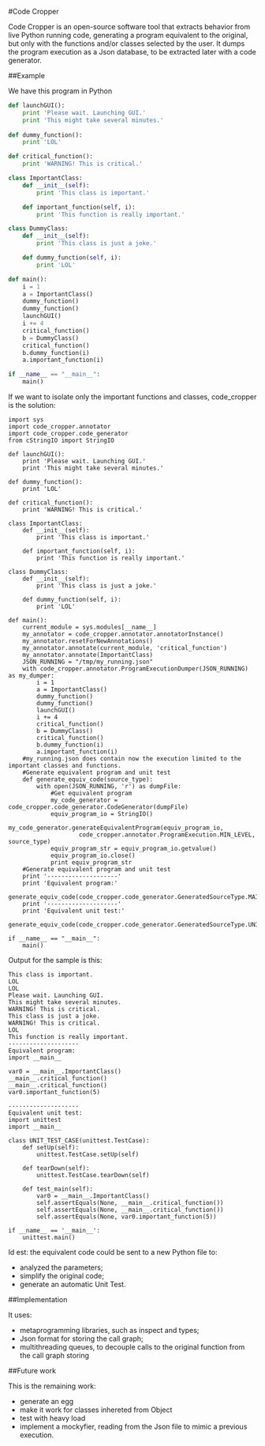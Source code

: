#Code Cropper

Code Cropper is an open-source software tool that extracts behavior from live Python running code, generating a program equivalent to the original, but only with the functions and/or classes selected by the user. It dumps the program execution as a Json database, to be extracted later with a code generator.

##Example

We have this program in Python

```python
def launchGUI():
    print 'Please wait. Launching GUI.'
    print 'This might take several minutes.'
    
def dummy_function():
    print 'LOL'

def critical_function():
    print 'WARNING! This is critical.'

class ImportantClass:
    def __init__(self):
        print 'This class is important.'

    def important_function(self, i):
        print 'This function is really important.'

class DummyClass:
    def __init__(self):
        print 'This class is just a joke.'

    def dummy_function(self, i):
        print 'LOL'

def main():
    i = 1
    a = ImportantClass()
    dummy_function()
    dummy_function()
    launchGUI()
    i += 4
    critical_function()
    b = DummyClass()
    critical_function()
    b.dummy_function(i)
    a.important_function(i)

if __name__ == "__main__":
    main()
```

If we want to isolate only the important functions and classes, code_cropper is the solution:

```
import sys
import code_cropper.annotator
import code_cropper.code_generator
from cStringIO import StringIO

def launchGUI():
    print 'Please wait. Launching GUI.'
    print 'This might take several minutes.'
    
def dummy_function():
    print 'LOL'

def critical_function():
    print 'WARNING! This is critical.'

class ImportantClass:
    def __init__(self):
        print 'This class is important.'

    def important_function(self, i):
        print 'This function is really important.'

class DummyClass:
    def __init__(self):
        print 'This class is just a joke.'

    def dummy_function(self, i):
        print 'LOL'

def main():
    current_module = sys.modules[__name__]
    my_annotator = code_cropper.annotator.annotatorInstance()
    my_annotator.resetForNewAnnotations()
    my_annotator.annotate(current_module, 'critical_function')
    my_annotator.annotate(ImportantClass)
    JSON_RUNNING = "/tmp/my_running.json"
    with code_cropper.annotator.ProgramExecutionDumper(JSON_RUNNING) as my_dumper:
        i = 1
        a = ImportantClass()
        dummy_function()
        dummy_function()
        launchGUI()
        i += 4
        critical_function()
        b = DummyClass()
        critical_function()
        b.dummy_function(i)
        a.important_function(i)
    #my_running.json does contain now the execution limited to the important classes and functions.
    #Generate equivalent program and unit test
    def generate_equiv_code(source_type):
        with open(JSON_RUNNING, 'r') as dumpFile:
            #Get equivalent program
            my_code_generator = code_cropper.code_generator.CodeGenerator(dumpFile)
            equiv_program_io = StringIO()
            my_code_generator.generateEquivalentProgram(equiv_program_io,
                    code_cropper.annotator.ProgramExecution.MIN_LEVEL, source_type)
            equiv_program_str = equiv_program_io.getvalue()
            equiv_program_io.close()
            print equiv_program_str
    #Generate equivalent program and unit test
    print '--------------------'
    print 'Equivalent program:'
    generate_equiv_code(code_cropper.code_generator.GeneratedSourceType.MAIN_FILE)
    print '--------------------'
    print 'Equivalent unit test:'
    generate_equiv_code(code_cropper.code_generator.GeneratedSourceType.UNIT_TEST)

if __name__ == "__main__":
    main()
```

Output for the sample is this:

```
This class is important.
LOL
LOL
Please wait. Launching GUI.
This might take several minutes.
WARNING! This is critical.
This class is just a joke.
WARNING! This is critical.
LOL
This function is really important.
--------------------
Equivalent program:
import __main__

var0 = __main__.ImportantClass()
__main__.critical_function()
__main__.critical_function()
var0.important_function(5)

--------------------
Equivalent unit test:
import unittest
import __main__

class UNIT_TEST_CASE(unittest.TestCase):
    def setUp(self):
        unittest.TestCase.setUp(self)

    def tearDown(self):
        unittest.TestCase.tearDown(self)

    def test_main(self):
        var0 = __main__.ImportantClass()
        self.assertEquals(None, __main__.critical_function())
        self.assertEquals(None, __main__.critical_function())
        self.assertEquals(None, var0.important_function(5))

if __name__ == '__main__':
    unittest.main()
```

Id est: the equivalent code could be sent to a new Python file to:
 * analyzed the parameters;
 * simplify the original code;
 * generate an automatic Unit Test.

##Implementation

It uses:
 * metaprogramming libraries, such as inspect and types;
 * Json format for storing the call graph;
 * multithreading queues, to decouple calls to the original function from the call graph storing

##Future work

This is the remaining work:
 * generate an egg
 * make it work for classes inhereted from Object
 * test with heavy load
 * implement a mockyfier, reading from the Json file to mimic a previous execution.

